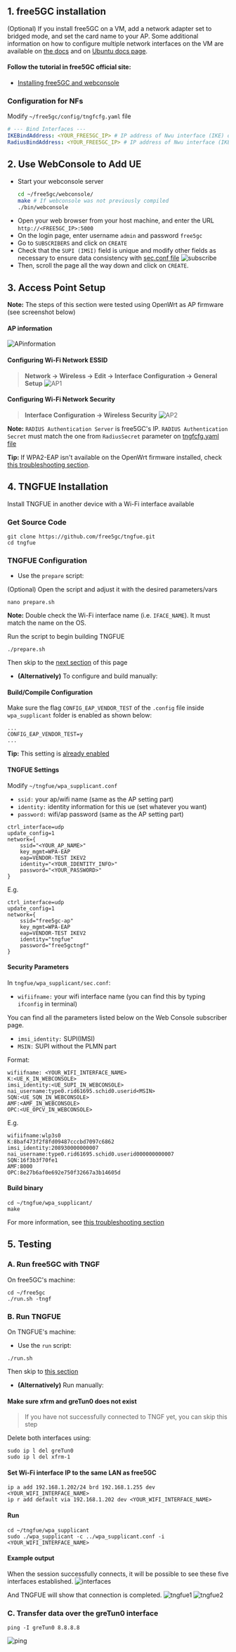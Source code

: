 <!-- Google tag (gtag.js) --> <script async src="https://www.googletagmanager.com/gtag/js?id=G-JETJ7TJ805"></script> <script> window.dataLayer = window.dataLayer || []; function gtag(){dataLayer.push(arguments);} gtag('js', new Date()); gtag('config', 'G-JETJ7TJ805'); </script>

## 1. free5GC installation
(Optional) If you install free5GC on a VM, add a network adapter set to bridged mode, and set the card name to your AP. Some additional information on how to configure multiple network interfaces on the VM are available on [the docs](../2-config-vm-en.md#4-setting-static-ip-address) and on [Ubuntu docs page](https://documentation.ubuntu.com/server/explanation/networking/configuring-networks/).

#### Follow the tutorial in free5GC official site: 
- [Installing free5GC and webconsole](https://free5gc.org/guide/3-install-free5gc/)


### Configuration for NFs
Modify `~/free5gc/config/tngfcfg.yaml` file
```yaml
# --- Bind Interfaces ---
IKEBindAddress: <YOUR_FREE5GC_IP> # IP address of Nwu interface (IKE) on this TNGF
RadiusBindAddress: <YOUR_FREE5GC_IP> # IP address of Nwu interface (IKE) on this TNGF
```

## 2. Use WebConsole to Add UE
* Start your webconsole server
    ```sh
    cd ~/free5gc/webconsole/
    make # If webconsole was not previously compiled
    ./bin/webconsole
    ```
* Open your web browser from your host machine, and enter the URL `http://<FREE5GC_IP>:5000`
* On the login page, enter username `admin` and password `free5gc`
* Go to `SUBSCRIBERS` and click on `CREATE`
* Check that the `SUPI (IMSI)` field is unique and modify other fields as necessary to ensure data consistency with [sec.conf file](#security-parameters)
![subscribe](./subscribe.png)
* Then, scroll the page all the way down and click on `CREATE`.

## 3. Access Point Setup

**Note:** The steps of this section were tested using OpenWrt as AP firmware (see screenshot below)

#### AP information
![APinformation](./AP_info.png)

#### Configuring Wi-Fi Network ESSID
> **Network → Wireless → Edit → Interface Configuration → General Setup**
> ![AP1](./AP1.png)

#### Configuring Wi-Fi Network Security
> **Interface Configuration → Wireless Security**
> ![AP2](./AP2.png)

**Note:** `RADIUS Authentication Server` is free5GC's IP. `RADIUS Authentication Secret` must match the one from `RadiusSecret` parameter on [tngfcfg.yaml file](https://github.com/free5gc/free5gc/blob/main/config/tngfcfg.yaml)

**Tip:** If WPA2-EAP isn't available on the OpenWrt firmware installed, check [this troubleshooting section](./../Trouble_Shooting.md#13-unable-to-find-wpa2-eap-option-in-openwrt-installation).

<!-- The next step is not required. For further details, see: https://forum.free5gc.org/t/running-tngfue-on-another-subnet/2571/4
#### Open Dynamic DHCP
> **Network → Interface → Edit lan →  DHCP server → Advance Setting**
> ![AP3](./AP3.png) -->

## 4. TNGFUE Installation
Install TNGFUE in another device with a Wi-Fi interface available
### Get Source Code
```
git clone https://github.com/free5gc/tngfue.git
cd tngfue
```

### TNGFUE Configuration

* Use the `prepare` script:

(Optional) Open the script and adjust it with the desired parameters/vars
```
nano prepare.sh
```

**Note:** Double check the Wi-Fi interface name (i.e. `IFACE_NAME`). It must match the name on the OS.

Run the script to begin building TNGFUE
```
./prepare.sh
```

Then skip to the [next section](#5-testing) of this page

* **(Alternatively)** To configure and build manually:

#### Build/Compile Configuration

Make sure the flag `CONFIG_EAP_VENDOR_TEST` of the `.config` file inside `wpa_supplicant` folder is enabled as shown below:
```
...
CONFIG_EAP_VENDOR_TEST=y
...
```
**Tip:** This setting is [already enabled](https://github.com/free5gc/tngfue/blob/main/wpa_supplicant/.config#L152)

#### TNGFUE Settings

Modify `~/tngfue/wpa_supplicant.conf`


- `ssid:` your ap/wifi name 
(same as the AP setting part)
- `identity:` identity information for this ue 
(set whatever you want)
- `password:` wifi/ap password
(same as the AP setting part)

```
ctrl_interface=udp
update_config=1
network={
    ssid="<YOUR_AP_NAME>"
    key_mgmt=WPA-EAP
    eap=VENDOR-TEST IKEV2
    identity="<YOUR_IDENTITY_INFO>"
    password="<YOUR_PASSWORD>"
}
```

E.g.
```
ctrl_interface=udp
update_config=1
network={
    ssid="free5gc-ap"
    key_mgmt=WPA-EAP
    eap=VENDOR-TEST IKEV2
    identity="tngfue"
    password="free5gctngf"
}
```

#### Security Parameters
In ```tngfue/wpa_supplicant/sec.conf```:

- `wifiifname:` your wifi interface name 
(you can find this by typing `ifconfig` in terminal)

You can find all the parameters listed below on the Web Console subscriber page.

- `imsi_identity:` SUPI(IMSI)
- `MSIN:` SUPI without the PLMN part

Format: 
```
wifiifname: <YOUR_WIFI_INTERFACE_NAME>
K:<UE_K_IN_WEBCONSOLE>
imsi_identity:<UE_SUPI_IN_WEBCONSOLE>
nai_username:type0.rid61695.schid0.userid<MSIN>
SQN:<UE_SQN_IN_WEBCONSOLE>
AMF:<AMF_IN_WEBCONSOLE>
OPC:<UE_OPCV_IN_WEBCONSOLE>
```

E.g.
```
wifiifname:wlp3s0
K:8baf473f2f8fd09487cccbd7097c6862
imsi_identity:208930000000007
nai_username:type0.rid61695.schid0.userid000000000007
SQN:16f3b3f70fe1
AMF:8000
OPC:8e27b6af0e692e750f32667a3b14605d
```

#### Build binary
```
cd ~/tngfue/wpa_supplicant/
make
```
For more information, see [this troubleshooting section](../Trouble_Shooting.md#14-troubleshooting-missing-packages-when-trying-to-build-tngfue-on-ubuntu)

## 5. Testing
### A. Run free5GC with TNGF

On free5GC's machine:
```
cd ~/free5gc
./run.sh -tngf
```
### B. Run TNGFUE

On TNGFUE's machine:
* Use the `run` script:
```
./run.sh
```
Then skip to [this section](#example-output)

* **(Alternatively)** Run manually:

#### Make sure xfrm and greTun0 does not exist
> If you have not successfully connected to TNGF yet, you can skip this step

Delete both interfaces using:
```
sudo ip l del greTun0
sudo ip l del xfrm-1
```
#### Set Wi-Fi interface IP to the same LAN as free5GC
```
ip a add 192.168.1.202/24 brd 192.168.1.255 dev <YOUR_WIFI_INTERFACE_NAME>
ip r add default via 192.168.1.202 dev <YOUR_WIFI_INTERFACE_NAME>
```
#### Run
```
cd ~/tngfue/wpa_supplicant
sudo ./wpa_supplicant -c ../wpa_supplicant.conf -i <YOUR_WIFI_INTERFACE_NAME>
```
#### Example output
When the session successfully connects, it will be possible to see these five interfaces established. 
![interfaces](./interfaces.png)

And TNGFUE will show that connection is completed.
![tngfue1](./tngfue1.png)
![tngfue2](./tngfue2.png)

### C. Transfer data over the greTun0 interface

```
ping -I greTun0 8.8.8.8
```
![ping](./ping.png)
